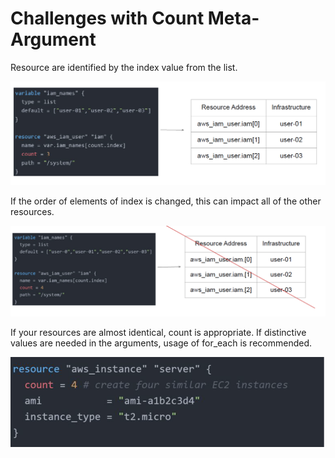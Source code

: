 # Challenges with Count Meta-Argument

Resource are identified by the index value from the list.

![My Image](images/image1.png)

If the order of elements of index is changed, this can impact all of the other resources.

![My Image](images/image2.png)

If your resources are almost identical, count is appropriate.
If distinctive values are needed in the arguments, usage of for_each is recommended.

![My Image](images/image3.png)